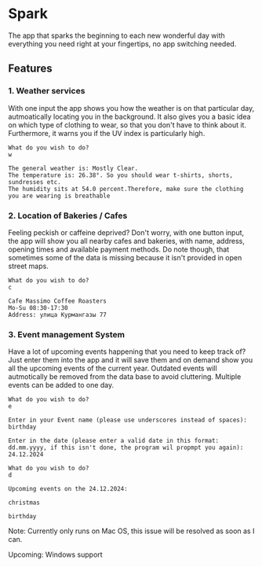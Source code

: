 # Spark

The app that sparks the beginning to each new wonderful day with everything you need right at your fingertips, no app switching needed.

<h2>Features</h2>

<h3>1. Weather services</h3>

With one input the app shows you how the weather is on that particular day, autmoatically locating you in the background. It also gives you a basic idea on which type of clothing to
wear, so that you don't have to think about it. Furthermore, it warns you if the UV index is particularly high.

```
What do you wish to do?
w

The general weather is: Mostly Clear.
The temperature is: 26.38°. So you should wear t-shirts, shorts, sundresses etc.
The humidity sits at 54.0 percent.Therefore, make sure the clothing you are wearing is breathable

```

<h3>2. Location of Bakeries / Cafes</h3>

Feeling peckish or caffeine deprived? Don't worry, with one button input, the app will show you all nearby cafes and bakeries, with name, address, opening times and available 
payment methods. Do note though, that sometimes some of the data is missing because it isn't provided in open street maps.

```
What do you wish to do?
c

Cafe Massimo Coffee Roasters
Mo-Su 08:30-17:30
Address: улица Курмангазы 77 

```

<h3>3. Event management System</h3>

Have a lot of upcoming events happening that you need to keep track of? Just enter them into the app and it will save them and on demand show you all the upcoming events of the 
current year. Outdated events will autmotically be removed from the data base to avoid cluttering. Multiple events can be added to one day.

```
What do you wish to do?
e

Enter in your Event name (please use underscores instead of spaces):
birthday

Enter in the date (please enter a valid date in this format: dd.mm.yyyy, if this isn't done, the program wil propmpt you again):
24.12.2024

What do you wish to do?
d

Upcoming events on the 24.12.2024:

christmas

birthday
```

Note: Currently only runs on Mac OS, this issue will be resolved as soon as I can.

Upcoming: Windows support













